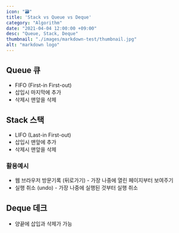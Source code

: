 ```yaml
---
icon: "🗃"
title: 'Stack vs Queue vs Deque'
category: "Algorithm"
date: "2021-04-04 12:00:00 +09:00"
desc: "Queue, Stack, Deque"
thumbnail: "./images/markdown-test/thumbnail.jpg"
alt: "markdown logo"
---
```


## Queue 큐
- FIFO (First-in First-out)
- 삽입시 마지막에 추가
- 삭제시 맨앞을 삭제

## Stack 스택
- LIFO (Last-in First-out)
- 삽입시 맨앞에 추가
- 삭제시 맨앞을 삭제

### 활용예시
- 웹 브라우저 방문기록 (뒤로가기) - 가장 나중에 열린 페이지부터 보여주기
- 실행 취소 (undo) - 가장 나중에 실행된 것부터 실행 취소

## Deque 데크
- 양끝에 삽입과 삭제가 가능